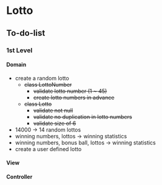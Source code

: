 # Lotto

## To-do-list

### 1st Level

####  Domain
- create a random lotto
    - ~~class LottoNumber~~
        - ~~validate lotto number (1 ~ 45)~~
        - ~~create lotto numbers in advance~~
    - ~~class Lotto~~
        - ~~validate not null~~
        - ~~validate no duplication in lotto numbers~~
        - ~~validate size of 6~~
- 14000 -> 14 random lottos
- winning numbers, lottos -> winning statistics
- winning numbers, bonus ball, lottos -> winning statistics
- create a user defined lotto

#### View

#### Controller